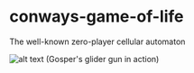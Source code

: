 # conways-game-of-life
 The well-known zero-player cellular automaton
 
 ![alt text](https://i.ibb.co/9ss94F1/conway.png)
 (Gosper's glider gun in action)
